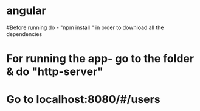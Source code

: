 # angular


#Before running do - "npm install " in order to download all the dependencies
# For running the app- go to the folder & do "http-server"
# Go to localhost:8080/#/users
